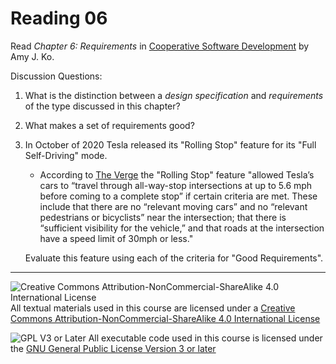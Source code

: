 # Reading 06

Read _Chapter 6: Requirements_ in [Cooperative Software Development](https://faculty.washington.edu/ajko/books/cooperative-software-development/) by Amy J. Ko.

Discussion Questions:

1. What is the distinction between a _design specification_ and _requirements_ of the type discussed in this chapter?
2. What makes a set of requirements good?
3. In October of 2020 Tesla released its "Rolling Stop" feature for its "Full Self-Driving" mode.
   - According to [The Verge](https://www.theverge.com/2022/2/1/22912099/tesla-rolling-stop-disable-recall-nhtsa-update) the "Rolling Stop" feature "allowed Tesla’s cars to “travel through all-way-stop intersections at up to 5.6 mph before coming to a complete stop” if certain criteria are met. These include that there are no “relevant moving cars” and no “relevant pedestrians or bicyclists” near the intersection; that there is “sufficient visibility for the vehicle,” and that roads at the intersection have a speed limit of 30mph or less."

   Evaluate this feature using each of the criteria for "Good Requirements".

---

![Creative Commons Attribution-NonCommercial-ShareAlike 4.0 International License](https://i.creativecommons.org/l/by-nc-sa/4.0/88x31.png "Creative Commons Attribution-NonCommercial-ShareAlike 4.0 International License") All textual materials used in this course are licensed under a [Creative Commons Attribution-NonCommercial-ShareAlike 4.0 International License](http://creativecommons.org/licenses/by-nc-sa/4.0/)

![GPL V3 or Later](https://www.gnu.org/graphics/gplv3-or-later-sm.png "GPL V3 or later") All executable code used in this course is licensed under the [GNU General Public License Version 3 or later](https://www.gnu.org/licenses/gpl.txt)
